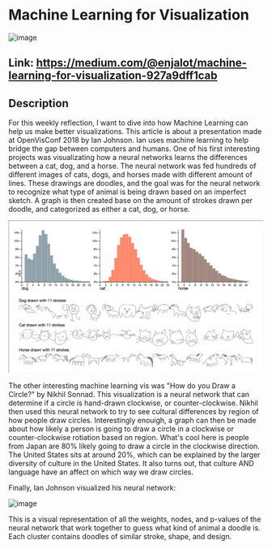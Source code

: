 # Machine Learning for Visualization

![image](images/1_vMbB5fRW7LhS9RcStzbUCQ.gif)


## Link: https://medium.com/@enjalot/machine-learning-for-visualization-927a9dff1cab

## Description

For this weekly reflection, I want to dive into how Machine Learning can help us make better visualizations. This article is about a presentation made at OpenVisConf 2018 by Ian Johnson. Ian uses machine learning to help bridge the gap between computers and humans. One of his first interesting projects was visualizating how a neural networks learns the differences between a cat, dog, and a horse. The neural network was fed hundreds of different images of cats, dogs, and horses made with different amount of lines. These drawings are doodles, and the goal was for the neural network to recognize what type of animal is being drawn based on an imperfect sketch. A graph is then created base on the amount of strokes drawn per doodle, and categorized as either a cat, dog, or horse.

![image](images/graphml.gif)

The other interesting machine learning vis was "How do you Draw a Circle?" by Nikhil Sonnad. This visualization is a neural network that can determine if a circle is hand-drawn clockwise, or counter-clockwise. Nikhil then used this neural network to try to see cultural differences by region of how people draw circles. Interestingly enouigh, a graph can then be made about how likely a person is going to draw a circle in a clockwise or counter-clockwise rotiation based on region. What's cool here is people from Japan are 80% likely going to draw a circle in the clockwise direction. The United States sits at around 20%, which can be explained by the larger diversity of culture in the United States. It also turns out, that culture AND language have an affect on which way we draw circles.

Finally, Ian Johnson visualized his neural network:


![image](images/neuralnet.gif)

This is a visual representation of all the weights, nodes, and p-values of the neural network that work together to guess what kind of animal a doodle is. Each cluster contains doodles of similar stroke, shape, and design.
